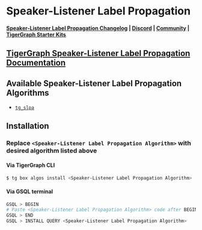 
# Speaker-Listener Label Propagation

#### [Speaker-Listener Label Propagation Changelog](https://github.com/tigergraph/gsql-graph-algorithms/blob/master/algorithms/Community/speaker-listener_label_propagation/CHANGELOG.md) | [Discord](https://discord.gg/vFbmPyvJJN) | [Community](https://community.tigergraph.com) | [TigerGraph Starter Kits](https://github.com/zrougamed/TigerGraph-Starter-Kits-Parser)

## [TigerGraph Speaker-Listener Label Propagation Documentation](https://docs.tigergraph.com/graph-ml/current/community-algorithms/slpa)

## Available Speaker-Listener Label Propagation Algorithms 

* [`tg_slpa`](https://github.com/tigergraph/gsql-graph-algorithms/blob/master/algorithms/Community/speaker-listener_label_propagation/tg_slpa.gsql)

## Installation 

### Replace `<Speaker-Listener Label Propagation Algorithm>` with desired algorithm listed above 

#### Via TigerGraph CLI

```bash
$ tg box algos install <Speaker-Listener Label Propagation Algorithm>
```

#### Via GSQL terminal

```bash
GSQL > BEGIN
# Paste <Speaker-Listener Label Propagation Algorithm> code after BEGIN command
GSQL > END 
GSQL > INSTALL QUERY <Speaker-Listener Label Propagation Algorithm>
```
